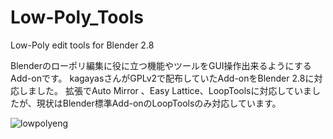 # Low-Poly_Tools
Low-Poly edit tools for Blender 2.8

Blenderのローポリ編集に役に立つ機能やツールをGUI操作出来るようにするAdd-onです。
kagayasさんがGPLv2で配布していたAdd-onをBlender 2.8に対応しました。
拡張でAuto Mirror 、Easy Lattice、LoopToolsに対応していましたが、現状はBlender標準Add-onのLoopToolsのみ対応しています。

![lowpolyeng](https://user-images.githubusercontent.com/61940541/76165144-01b84c00-6198-11ea-9927-a38e6b660126.png)
